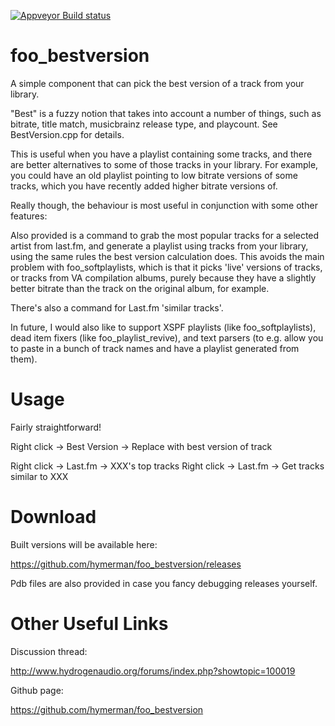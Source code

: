 [![Appveyor Build status](https://ci.appveyor.com/api/projects/status/dkl49xt1j7y78km4/branch/master?svg=true)](https://ci.appveyor.com/project/hymerman/foo-bestversion/branch/master)

foo_bestversion
===============

A simple component that can pick the best version of a track from your library.

"Best" is a fuzzy notion that takes into account a number of things, such as bitrate, title match, musicbrainz release type, and playcount. See BestVersion.cpp for details.

This is useful when you have a playlist containing some tracks, and there are better alternatives to some of those tracks in your library. For example, you could have an old playlist pointing to low bitrate versions of some tracks, which you have recently added higher bitrate versions of.

Really though, the behaviour is most useful in conjunction with some other features:

Also provided is a command to grab the most popular tracks for a selected artist from last.fm, and generate a playlist using tracks from your library, using the same rules the best version calculation does. This avoids the main problem with foo_softplaylists, which is that it picks 'live' versions of tracks, or tracks from VA compilation albums, purely because they have a slightly better bitrate than the track on the original album, for example.

There's also a command for Last.fm 'similar tracks'.

In future, I would also like to support XSPF playlists (like foo_softplaylists), dead item fixers (like foo_playlist_revive), and text parsers (to e.g. allow you to paste in a bunch of track names and have a playlist generated from them).

Usage
=====

Fairly straightforward!

Right click -> Best Version -> Replace with best version of track

Right click -> Last.fm -> XXX's top tracks
Right click -> Last.fm -> Get tracks similar to XXX

Download
========

Built versions will be available here:

https://github.com/hymerman/foo_bestversion/releases

Pdb files are also provided in case you fancy debugging releases yourself.

Other Useful Links
==================

Discussion thread:

http://www.hydrogenaudio.org/forums/index.php?showtopic=100019

Github page:

https://github.com/hymerman/foo_bestversion
